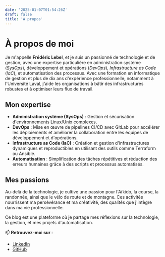 ```yaml
---
date: '2025-01-07T01:54:26Z'
draft: false
title: 'À propos'
---
```


# À propos de moi

Je m'appelle **Frédéric Lebel**, et je suis un passionné de technologie et de gestion, avec une expertise particulière en administration système (*SysOps*), développement et opérations (*DevOps*), *Infrastructure as Code* (*IaC*), et automatisation des processus. Avec une formation en informatique de gestion et plus de dix ans d'expérience professionnelle, notamment à l'Université Laval, j'aide les organisations à bâtir des infrastructures robustes et à optimiser leurs flux de travail.

## Mon expertise

- **Administration système (SysOps)** : Gestion et sécurisation d'environnements Linux/Unix complexes.
- **DevOps** : Mise en œuvre de pipelines CI/CD avec GitLab pour accélérer les déploiements et améliorer la collaboration entre les équipes de développement et d'opérations.
- **Infrastructure as Code (IaC)** : Création et gestion d'infrastructures dynamiques et reproductibles en utilisant des outils comme Terraform ou Ansible.
- **Automatisation** : Simplification des tâches répétitives et réduction des erreurs humaines grâce à des scripts et processus automatisés.

## Mes passions

Au-delà de la technologie, je cultive une passion pour l'Aïkido, la course, la randonnée, ainsi que le vélo de route et de montagne. Ces activités nourrissent ma persévérance et ma créativité, des qualités que j'intègre dans ma vie professionnelle.

Ce blog est une plateforme où je partage mes réflexions sur la technologie, la gestion, et mes projets d'automatisation.

📫 **Retrouvez-moi sur** :

- [LinkedIn](https://linkedin.com/in/lebelf)
- [GitHub](https://github.com/fredericlebel/)

